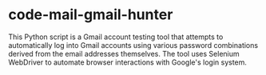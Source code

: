 # code-mail-gmail-hunter
This Python script is a Gmail account testing tool that attempts to automatically log into Gmail accounts using various password combinations derived from the email addresses themselves. The tool uses Selenium WebDriver to automate browser interactions with Google's login system.
